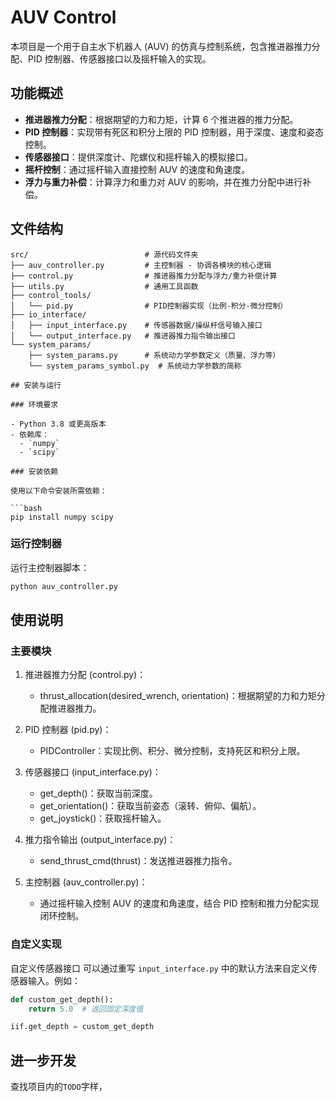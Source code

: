 # AUV Control

本项目是一个用于自主水下机器人 (AUV) 的仿真与控制系统，包含推进器推力分配、PID 控制器、传感器接口以及摇杆输入的实现。

## 功能概述

- **推进器推力分配**：根据期望的力和力矩，计算 6 个推进器的推力分配。
- **PID 控制器**：实现带有死区和积分上限的 PID 控制器，用于深度、速度和姿态控制。
- **传感器接口**：提供深度计、陀螺仪和摇杆输入的模拟接口。
- **摇杆控制**：通过摇杆输入直接控制 AUV 的速度和角速度。
- **浮力与重力补偿**：计算浮力和重力对 AUV 的影响，并在推力分配中进行补偿。

## 文件结构

```
src/                          # 源代码文件夹
├── auv_controller.py         # 主控制器 - 协调各模块的核心逻辑
├── control.py                # 推进器推力分配与浮力/重力补偿计算
├── utils.py                  # 通用工具函数
├── control_tools/
│   └── pid.py                # PID控制器实现（比例-积分-微分控制）
├── io_interface/
│   ├── input_interface.py    # 传感器数据/操纵杆信号输入接口
│   └── output_interface.py   # 推进器推力指令输出接口
└── system_params/
    ├── system_params.py      # 系统动力学参数定义（质量、浮力等）
    └── system_params_symbol.py  # 系统动力学参数的简称

## 安装与运行

### 环境要求

- Python 3.8 或更高版本
- 依赖库：
  - `numpy`
  - `scipy`

### 安装依赖

使用以下命令安装所需依赖：

```bash
pip install numpy scipy
```

### 运行控制器

运行主控制器脚本：

```bash
python auv_controller.py
```

## 使用说明

### 主要模块
1. 推进器推力分配 (control.py)：

   - thrust_allocation(desired_wrench, orientation)：根据期望的力和力矩分配推进器推力。

2. PID 控制器 (pid.py)：

   - PIDController：实现比例、积分、微分控制，支持死区和积分上限。

3. 传感器接口 (input_interface.py)：

    - get_depth()：获取当前深度。
    - get_orientation()：获取当前姿态（滚转、俯仰、偏航）。
    - get_joystick()：获取摇杆输入。

4. 推力指令输出 (output_interface.py)：

   - send_thrust_cmd(thrust)：发送推进器推力指令。

5. 主控制器 (auv_controller.py)：

   - 通过摇杆输入控制 AUV 的速度和角速度，结合 PID 控制和推力分配实现闭环控制。


### 自定义实现
自定义传感器接口
可以通过重写 `input_interface.py` 中的默认方法来自定义传感器输入。例如：

```python
def custom_get_depth():
    return 5.0  # 返回固定深度值

iif.get_depth = custom_get_depth
```

## 进一步开发

查找项目内的`TODO`字样，